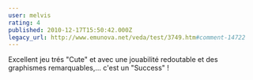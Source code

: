 ```yaml
---
user: melvis
rating: 4
published: 2010-12-17T15:50:42.000Z
legacy_url: http://www.emunova.net/veda/test/3749.htm#comment-14722
---
```

Excellent jeu trés "Cute" et avec une jouabilité redoutable et des graphismes remarquables,... c'est un "Success" !
